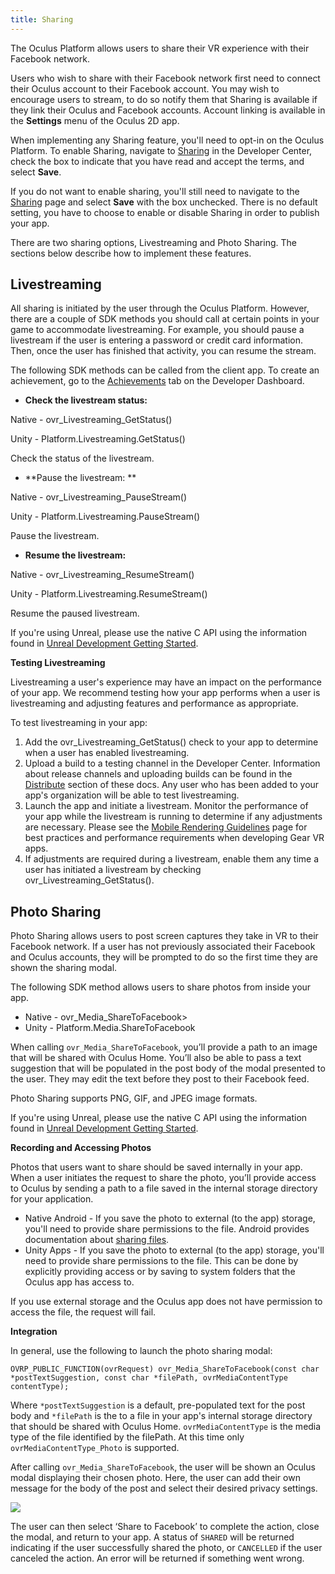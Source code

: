 ```yaml
---
title: Sharing
---
```


The Oculus Platform allows users to share their VR experience with their Facebook network. 

Users who wish to share with their Facebook network first need to connect their Oculus account to their Facebook account. You may wish to encourage users to stream, to do so notify them that Sharing is available if they link their Oculus and Facebook accounts. Account linking is available in the **Settings** menu of the Oculus 2D app. 

When implementing any Sharing feature, you'll need to opt-in on the Oculus Platform. To enable Sharing, navigate to [Sharing](https://dashboard.oculus.com/app/sharing) in the Developer Center, check the box to indicate that you have read and accept the terms, and select **Save**.

If you do not want to enable sharing, you'll still need to navigate to the [Sharing](https://dashboard.oculus.com/app/sharing) page and select **Save** with the box unchecked. There is no default setting, you have to choose to enable or disable Sharing in order to publish your app.

There are two sharing options, Livestreaming and Photo Sharing. The sections below describe how to implement these features.

## Livestreaming

All sharing is initiated by the user through the Oculus Platform. However, there are a couple of SDK methods you should call at certain points in your game to accommodate livestreaming. For example, you should pause a livestream if the user is entering a password or credit card information. Then, once the user has finished that activity, you can resume the stream.

The following SDK methods can be called from the client app. To create an achievement, go to the [Achievements](https://dashboard.oculus.com/app/achievements) tab on the Developer Dashboard.

* **Check the livestream status:**

Native - ovr\_Livestreaming\_GetStatus()

Unity - Platform.Livestreaming.GetStatus()

Check the status of the livestream.


* **Pause the livestream: **

Native - ovr\_Livestreaming\_PauseStream()

Unity - Platform.Livestreaming.PauseStream()

Pause the livestream. 


* **Resume the livestream:**

Native - ovr\_Livestreaming\_ResumeStream()

Unity - Platform.Livestreaming.ResumeStream()

Resume the paused livestream. 




If you're using Unreal, please use the native C API using the information found in [Unreal Development Getting Started](/documentation/platform/latest/concepts/pgsg-unreal-gsg/).

**Testing Livestreaming**

Livestreaming a user's experience may have an impact on the performance of your app. We recommend testing how your app performs when a user is livestreaming and adjusting features and performance as appropriate. 

To test livestreaming in your app:

1. Add the ovr\_Livestreaming\_GetStatus() check to your app to determine when a user has enabled livestreaming. 
2. Upload a build to a testing channel in the Developer Center. Information about release channels and uploading builds can be found in the [Distribute](https://developer.oculus.com/distribute/latest) section of these docs. Any user who has been added to your app's organization will be able to test livestreaming.
3. Launch the app and initiate a livestream. Monitor the performance of your app while the livestream is running to determine if any adjustments are necessary. Please see the [Mobile Rendering Guidelines](https://developer.oculus.com/documentation/mobilesdk/latest/concepts/mobile-rendering/) page for best practices and performance requirements when developing Gear VR apps.
4. If adjustments are required during a livestream, enable them any time a user has initiated a livestream by checking ovr\_Livestreaming\_GetStatus().


## Photo Sharing

Photo Sharing allows users to post screen captures they take in VR to their Facebook network. If a user has not previously associated their Facebook and Oculus accounts, they will be prompted to do so the first time they are shown the sharing modal.

The following SDK method allows users to share photos from inside your app.

* Native - ovr\_Media\_ShareToFacebook&gt;
* Unity - Platform.Media.ShareToFacebook


When calling `ovr_Media_ShareToFacebook`, you’ll provide a path to an image that will be shared with Oculus Home. You’ll also be able to pass a text suggestion that will be populated in the post body of the modal presented to the user. They may edit the text before they post to their Facebook feed.

Photo Sharing supports PNG, GIF, and JPEG image formats.

If you're using Unreal, please use the native C API using the information found in [Unreal Development Getting Started](/documentation/platform/latest/concepts/pgsg-unreal-gsg/).

**Recording and Accessing Photos**

Photos that users want to share should be saved internally in your app. When a user initiates the request to share the photo, you’ll provide access to Oculus by sending a path to a file saved in the internal storage directory for your application.

* Native Android - If you save the photo to external (to the app) storage, you'll need to provide share permissions to the file. Android provides documentation about [sharing files](https://developer.android.com/training/secure-file-sharing/share-file.html).
* Unity Apps - If you save the photo to external (to the app) storage, you'll need to provide share permissions to the file. This can be done by explicitly providing access or by saving to system folders that the Oculus app has access to.


If you use external storage and the Oculus app does not have permission to access the file, the request will fail.

**Integration**

In general, use the following to launch the photo sharing modal:

```
OVRP_PUBLIC_FUNCTION(ovrRequest) ovr_Media_ShareToFacebook(const char *postTextSuggestion, const char *filePath, ovrMediaContentType contentType);
```

Where `*postTextSuggestion` is a default, pre-populated text for the post body and `*filePath` is the to a file in your app's internal storage directory that should be shared with Oculus Home. `ovrMediaContentType` is the media type of the file identified by the filePath. At this time only `ovrMediaContentType_Photo` is supported.

After calling `ovr_Media_ShareToFacebook`, the user will be shown an Oculus modal displaying their chosen photo. Here, the user can add their own message for the body of the post and select their desired privacy settings. 



![](/images/documentationplatformlatestconceptsdg-sharing-0.png)



The user can then select ‘Share to Facebook’ to complete the action, close the modal, and return to your app. A status of `SHARED` will be returned indicating if the user successfully shared the photo, or `CANCELLED` if the user canceled the action. An error will be returned if something went wrong.
